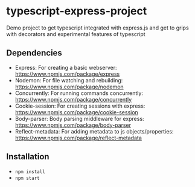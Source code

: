 # typescript-express-project

Demo project to get typescript integrated with express.js and get to grips with decorators and experimental features of typescript

## Dependencies

- Express: For creating a basic webserver: https://www.npmjs.com/package/express
- Nodemon: For file watching and rebuilding: https://www.npmjs.com/package/nodemon
- Concurrently: For running commands concurrently: https://www.npmjs.com/package/concurrently
- Cookie-session: For creating sessions with express: https://www.npmjs.com/package/cookie-session
- Body-parser: Body parsing middleware for express: https://www.npmjs.com/package/body-parser
- Reflect-metadata: For adding metadata to js objects/properties: https://www.npmjs.com/package/reflect-metadata

## Installation

- `npm install`
- `npm start`
